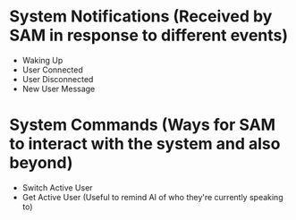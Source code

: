 # System Notifications (Received by SAM in response to different events)

- Waking Up
- User Connected
- User Disconnected
- New User Message

# System Commands (Ways for SAM to interact with the system and also beyond)

- Switch Active User
- Get Active User (Useful to remind AI of who they're currently speaking to)
